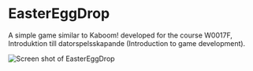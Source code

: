 # EasterEggDrop

A simple game similar to Kaboom! developed for the course W0017F, Introduktion till datorspelsskapande (Introduction to game development).

![Screen shot of EasterEggDrop](Screen_shot.jpg "EasterEggDrop")
